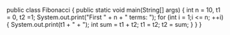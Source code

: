 public class Fibonacci {
public static void main(String[] args) {
int n = 10, t1 = 0, t2 =1;
System.out.print("First " + n + " terms: ");
for (int i = 1;i <= n; ++i){
System.out.print(t1 + " + ");
int sum = t1 + t2;
t1 = t2;
t2 = sum;
}
}
}
